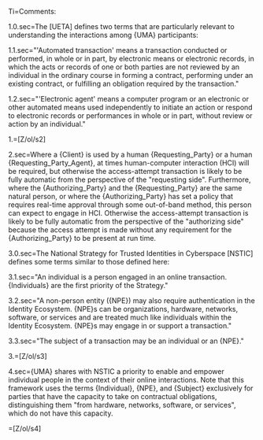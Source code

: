 Ti=Comments:

1.0.sec=The [UETA] defines two terms that are particularly relevant to understanding the interactions among {UMA} participants:

1.1.sec="'Automated transaction' means a transaction conducted or performed, in whole or in part, by electronic means or electronic records, in which the acts or records of one or both parties are not reviewed by an individual in the ordinary course in forming a contract, performing under an existing contract, or fulfilling an obligation required by the transaction."

1.2.sec="'Electronic agent' means a computer program or an electronic or other automated means used independently to initiate an action or respond to electronic records or performances in whole or in part, without review or action by an individual."

1.=[Z/ol/s2]

2.sec=Where a {Client} is used by a human {Requesting_Party} or a human {Requesting_Party_Agent}, at times human-computer interaction (HCI) will be required, but otherwise the access-attempt transaction is likely to be fully automatic from the perspective of the "requesting side". Furthermore, where the {Authorizing_Party} and the {Requesting_Party} are the same natural person, or where the {Authorizing_Party} has set a policy that requires real-time approval through some out-of-band method, this person can expect to engage in HCI. Otherwise the access-attempt transaction is likely to be fully automatic from the perspective of the "authorizing side" because the access attempt is made without any requirement for the {Authorizing_Party} to be present at run time.

3.0.sec=The National Strategy for Trusted Identities in Cyberspace [NSTIC] defines some terms similar to those defined here:

3.1.sec="An individual is a person engaged in an online transaction. {Individuals} are the first priority of the Strategy."

3.2.sec="A non-person entity ({NPE}) may also require authentication in the Identity Ecosystem. {NPE}s can be organizations, hardware, networks, software, or services and are treated much like individuals within the Identity Ecosystem. {NPE}s may engage in or support a transaction."

3.3.sec="The subject of a transaction may be an individual or an {NPE}."

3.=[Z/ol/s3]

4.sec={UMA} shares with NSTIC a priority to enable and empower individual people in the context of their online interactions. Note that this framework uses the terms {Individual}, {NPE}, and {Subject} exclusively for parties that have the capacity to take on contractual obligations, distinguishing them "from hardware, networks, software, or services", which do not have this capacity.

=[Z/ol/s4]
